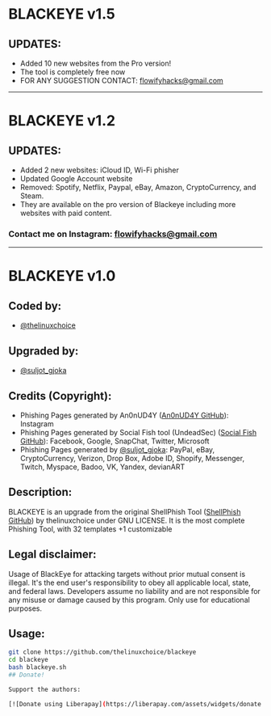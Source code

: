 # BLACKEYE v1.5

## UPDATES:
- Added 10 new websites from the Pro version!
- The tool is completely free now
- FOR ANY SUGGESTION CONTACT: [flowifyhacks@gmail.com](mailto:flowifyhacks@gmail.com)

---

# BLACKEYE v1.2

## UPDATES:
- Added 2 new websites: iCloud ID, Wi-Fi phisher
- Updated Google Account website
- Removed: Spotify, Netflix, Paypal, eBay, Amazon, CryptoCurrency, and Steam.
- They are available on the pro version of Blackeye including more websites with paid content.
  
### Contact me on Instagram: [flowifyhacks@gmail.com](https://www.instagram.com/flowifyhacks/)

---

# BLACKEYE v1.0

## Coded by:
- [@thelinuxchoice](https://github.com/thelinuxchoice/blackeye)

## Upgraded by:
- [@suljot_gjoka](https://github.com/whiteeagle0/blackeye)

## Credits (Copyright):
- Phishing Pages generated by An0nUD4Y ([An0nUD4Y GitHub](https://github.com/An0nUD4Y)): Instagram
- Phishing Pages generated by Social Fish tool (UndeadSec) ([Social Fish GitHub](https://github.com/UndeadSec/SocialFish)): Facebook, Google, SnapChat, Twitter, Microsoft
- Phishing Pages generated by [@suljot_gjoka](https://github.com/whiteeagle0/blackeye): PayPal, eBay, CryptoCurrency, Verizon, Drop Box, Adobe ID, Shopify, Messenger, Twitch, Myspace, Badoo, VK, Yandex, devianART

## Description:
BLACKEYE is an upgrade from the original ShellPhish Tool ([ShellPhish GitHub](https://github.com/thelinuxchoice/shellphish)) by thelinuxchoice under GNU LICENSE. It is the most complete Phishing Tool, with 32 templates +1 customizable

## Legal disclaimer:
Usage of BlackEye for attacking targets without prior mutual consent is illegal. It's the end user's responsibility to obey all applicable local, state, and federal laws. Developers assume no liability and are not responsible for any misuse or damage caused by this program. Only use for educational purposes.

## Usage:
```bash
git clone https://github.com/thelinuxchoice/blackeye
cd blackeye
bash blackeye.sh
## Donate!

Support the authors:

[![Donate using Liberapay](https://liberapay.com/assets/widgets/donate.svg)](https://liberapay.com/thelinuxchoice/donate)
